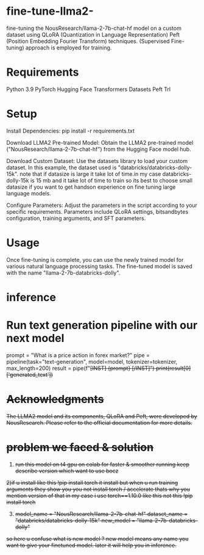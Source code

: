 # fine-tune-llma2-

 fine-tuning the NousResearch/llama-2-7b-chat-hf model on a custom dataset using QLoRA (Quantization in Language Representation) 
 Peft (Position Embedding Fourier Transform) techniques.
 (Supervised Fine-tuning) approach is employed for training.

# Requirements
Python 3.9
PyTorch
Hugging Face Transformers
Datasets
Peft
Trl

# Setup

Install Dependencies:
pip install -r requirements.txt

Download LLMA2 Pre-trained Model:
Obtain the LLMA2 pre-trained model ("NousResearch/llama-2-7b-chat-hf") from the Hugging Face model hub.

Download Custom Dataset:
Use the datasets library to load your custom dataset. In this example, the dataset used is "databricks/databricks-dolly-15k".
note that if datasize is large it take lot of time.in my case databricks-dolly-15k is 15 mb and it take lot of time to train 
so its best to choose small datasize if you want to get handson experience on fine tuning large language models.

Configure Parameters:
Adjust the parameters in the script according to your specific requirements. Parameters include QLoRA settings, bitsandbytes configuration, training arguments, and SFT parameters.

# Usage
Once fine-tuning is complete, you can use the newly trained model for various natural language processing tasks. The fine-tuned model is saved with the name "llama-2-7b-databricks-dolly".

# inference

# Run text generation pipeline with our next model
prompt = "What is a price action in forex market?"
pipe = pipeline(task="text-generation", model=model, tokenizer=tokenizer, max_length=200)
result = pipe(f"<s>[INST] {prompt} [/INST]")
print(result[0]['generated_text'])

# Acknowledgments
The LLMA2 model and its components, QLoRA and Peft, were developed by NousResearch. Please refer to the official documentation for more details.

# problem we faced & solution
1) run this model on t4 gpu on colab for faster & smoother running
keep describe version which want to use bocz

2)if u install like this !pip install torch it install
but when u run training arguments they show you you not install torch / accelerate
thats why you mention version of that in my case i use torch==1.10.0 like this not this !pip install torch

3) model_name = "NousResearch/llama-2-7b-chat-hf"
  dataset_name = "databricks/databricks-dolly-15k"
  new_model = "llama-2-7b-databricks-dolly"

so here u confuse what is new model ?
new model means any name you want to give your finetuned model. later it will help you in inference.


   



